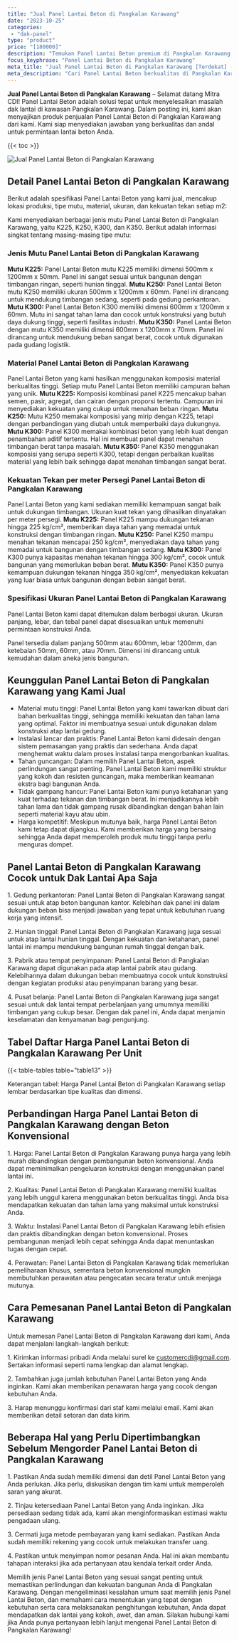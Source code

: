 ```yaml
---
title: "Jual Panel Lantai Beton di Pangkalan Karawang"
date: "2023-10-25"
categories:
 - "dak-panel"
type: "product"
price: "[180000]"
description: "Temukan Panel Lantai Beton premium di Pangkalan Karawang. Solusi ideal untuk proyek konstruksi dengan standar terbaik, Panel Lantai Beton memberikan kekuatan maksimal untuk lantai dak. Hubungi kami sekarang."
focus_keyphrase: "Panel Lantai Beton di Pangkalan Karawang"
meta_title: "Jual Panel Lantai Beton di Pangkalan Karawang [Terdekat] - CDI"
meta_description: "Cari Panel Lantai Beton berkualitas di Pangkalan Karawang?. Tersedia Panel Lantai Beton premium untuk proyek konstruksi. Penawaran spesial hanya di sini."
---
```


**Jual Panel Lantai Beton di Pangkalan Karawang** – Selamat datang Mitra CDI! Panel Lantai Beton adalah solusi tepat untuk menyelesaikan masalah dak lantai di kawasan Pangkalan Karawang. Dalam posting ini, kami akan menyajikan produk penjualan Panel Lantai Beton di Pangkalan Karawang dari kami. Kami siap menyediakan jawaban yang berkualitas dan andal untuk permintaan lantai beton Anda.

{{< toc >}}

![Jual Panel Lantai Beton di Pangkalan Karawang](/images/dak-panel/dak-panel-16.jpg)

## Detail Panel Lantai Beton di Pangkalan Karawang

Berikut adalah spesifikasi Panel Lantai Beton yang kami jual, mencakup lokasi produksi, tipe mutu, material, ukuran, dan kekuatan tekan setiap m2:

Kami menyediakan berbagai jenis mutu Panel Lantai Beton di Pangkalan Karawang, yaitu K225, K250, K300, dan K350. Berikut adalah informasi singkat tentang masing-masing tipe mutu:

### Jenis Mutu Panel Lantai Beton di Pangkalan Karawang

**Mutu K225:** Panel Lantai Beton mutu K225 memiliki dimensi 500mm x 1200mm x 50mm. Panel ini sangat sesuai untuk bangunan dengan timbangan ringan, seperti hunian tinggal.
**Mutu K250:** Panel Lantai Beton mutu K250 memiliki ukuran 500mm x 1200mm x 60mm. Panel ini dirancang untuk mendukung timbangan sedang, seperti pada gedung perkantoran.
**Mutu K300:** Panel Lantai Beton K300 memiliki dimensi 600mm x 1200mm x 60mm. Mutu ini sangat tahan lama dan cocok untuk konstruksi yang butuh daya dukung tinggi, seperti fasilitas industri.
**Mutu K350:** Panel Lantai Beton dengan mutu K350 memiliki dimensi 600mm x 1200mm x 70mm. Panel ini dirancang untuk mendukung beban sangat berat, cocok untuk digunakan pada gudang logistik.

### Material Panel Lantai Beton di Pangkalan Karawang

Panel Lantai Beton yang kami hasilkan menggunakan komposisi material berkualitas tinggi. Setiap mutu Panel Lantai Beton memiliki campuran bahan yang unik.
**Mutu K225:** Komposisi kombinasi panel K225 mencakup bahan semen, pasir, agregat, dan cairan dengan proporsi tertentu. Campuran ini menyediakan kekuatan yang cukup untuk menahan beban ringan.
**Mutu K250:** Mutu K250 memakai komposisi yang mirip dengan K225, tetapi dengan perbandingan yang diubah untuk memperbaiki daya dukungnya.
**Mutu K300:** Panel K300 memakai kombinasi beton yang lebih kuat dengan penambahan aditif tertentu. Hal ini membuat panel dapat menahan timbangan berat tanpa masalah.
**Mutu K350:** Panel K350 menggunakan komposisi yang serupa seperti K300, tetapi dengan perbaikan kualitas material yang lebih baik sehingga dapat menahan timbangan sangat berat.

### Kekuatan Tekan per meter Persegi Panel Lantai Beton di Pangkalan Karawang

Panel Lantai Beton yang kami sediakan memiliki kemampuan sangat baik untuk dukungan timbangan. Ukuran kuat tekan yang dihasilkan dinyatakan per meter persegi.
**Mutu K225:** Panel K225 mampu dukungan tekanan hingga 225 kg/cm², memberikan daya tahan yang memadai untuk konstruksi dengan timbangan ringan.
**Mutu K250:** Panel K250 mampu menahan tekanan mencapai 250 kg/cm², menyediakan daya tahan yang memadai untuk bangunan dengan timbangan sedang.
**Mutu K300:** Panel K300 punya kapasitas menahan tekanan hingga 300 kg/cm², cocok untuk bangunan yang memerlukan beban berat.
**Mutu K350:** Panel K350 punya kemampuan dukungan tekanan hingga 350 kg/cm², menyediakan kekuatan yang luar biasa untuk bangunan dengan beban sangat berat.

### Spesifikasi Ukuran Panel Lantai Beton di Pangkalan Karawang

Panel Lantai Beton kami dapat ditemukan dalam berbagai ukuran. Ukuran panjang, lebar, dan tebal panel dapat disesuaikan untuk memenuhi permintaan konstruksi Anda.

Panel tersedia dalam panjang 500mm atau 600mm, lebar 1200mm, dan ketebalan 50mm, 60mm, atau 70mm. Dimensi ini dirancang untuk kemudahan dalam aneka jenis bangunan.

## Keunggulan Panel Lantai Beton di Pangkalan Karawang yang Kami Jual

*   Material mutu tinggi: Panel Lantai Beton yang kami tawarkan dibuat dari bahan berkualitas tinggi, sehingga memiliki kekuatan dan tahan lama yang optimal. Faktor ini membuatnya sesuai untuk digunakan dalam konstruksi atap lantai gedung.
*   Instalasi lancar dan praktis: Panel Lantai Beton kami didesain dengan sistem pemasangan yang praktis dan sederhana. Anda dapat menghemat waktu dalam proses instalasi tanpa mengorbankan kualitas.
*   Tahan guncangan: Dalam memilih Panel Lantai Beton, aspek perlindungan sangat penting. Panel Lantai Beton kami memiliki struktur yang kokoh dan resisten guncangan, maka memberikan keamanan ekstra bagi bangunan Anda.
*   Tidak gampang hancur: Panel Lantai Beton kami punya ketahanan yang kuat terhadap tekanan dan timbangan berat. Ini menjadikannya lebih tahan lama dan tidak gampang rusak dibandingkan dengan bahan lain seperti material kayu atau ubin.
*   Harga kompetitif: Meskipun mutunya baik, harga Panel Lantai Beton kami tetap dapat dijangkau. Kami memberikan harga yang bersaing sehingga Anda dapat memperoleh produk mutu tinggi tanpa perlu menguras dompet.

## Panel Lantai Beton di Pangkalan Karawang Cocok untuk Dak Lantai Apa Saja

1\.  Gedung perkantoran: Panel Lantai Beton di Pangkalan Karawang sangat sesuai untuk atap beton bangunan kantor. Kelebihan dak panel ini dalam dukungan beban bisa menjadi jawaban yang tepat untuk kebutuhan ruang kerja yang intensif.

2\.  Hunian tinggal: Panel Lantai Beton di Pangkalan Karawang juga sesuai untuk atap lantai hunian tinggal. Dengan kekuatan dan ketahanan, panel lantai ini mampu mendukung bangunan rumah tinggal dengan baik.

3\.  Pabrik atau tempat penyimpanan: Panel Lantai Beton di Pangkalan Karawang dapat digunakan pada atap lantai pabrik atau gudang. Kelebihannya dalam dukungan beban membuatnya cocok untuk konstruksi dengan kegiatan produksi atau penyimpanan barang yang besar.

4\.  Pusat belanja: Panel Lantai Beton di Pangkalan Karawang juga sangat sesuai untuk dak lantai tempat perbelanjaan yang umumnya memiliki timbangan yang cukup besar. Dengan dak panel ini, Anda dapat menjamin keselamatan dan kenyamanan bagi pengunjung.

## Tabel Daftar Harga Panel Lantai Beton di Pangkalan Karawang Per Unit

{{< table-tables table="table13" >}}

Keterangan tabel: Harga Panel Lantai Beton di Pangkalan Karawang setiap lembar berdasarkan tipe kualitas dan dimensi.

## Perbandingan Harga Panel Lantai Beton di Pangkalan Karawang dengan Beton Konvensional

1\.  Harga: Panel Lantai Beton di Pangkalan Karawang punya harga yang lebih murah dibandingkan dengan pembangunan beton konvensional. Anda dapat meminimalkan pengeluaran konstruksi dengan menggunakan panel lantai ini.

2\.  Kualitas: Panel Lantai Beton di Pangkalan Karawang memiliki kualitas yang lebih unggul karena menggunakan beton berkualitas tinggi. Anda bisa mendapatkan kekuatan dan tahan lama yang maksimal untuk konstruksi Anda.

3\.  Waktu: Instalasi Panel Lantai Beton di Pangkalan Karawang lebih efisien dan praktis dibandingkan dengan beton konvensional. Proses pembangunan menjadi lebih cepat sehingga Anda dapat menuntaskan tugas dengan cepat.

4\.  Perawatan: Panel Lantai Beton di Pangkalan Karawang tidak memerlukan pemeliharaan khusus, sementara beton konvensional mungkin membutuhkan perawatan atau pengecatan secara teratur untuk menjaga mutunya.

## Cara Pemesanan Panel Lantai Beton di Pangkalan Karawang

Untuk memesan Panel Lantai Beton di Pangkalan Karawang dari kami, Anda dapat menjalani langkah-langkah berikut:

1\.  Kirimkan informasi pribadi Anda melalui surel ke customercdi@gmail.com. Sertakan informasi seperti nama lengkap dan alamat lengkap.

2\.  Tambahkan juga jumlah kebutuhan Panel Lantai Beton yang Anda inginkan. Kami akan memberikan penawaran harga yang cocok dengan kebutuhan Anda.

3\.  Harap menunggu konfirmasi dari staf kami melalui email. Kami akan memberikan detail setoran dan data kirim.

## Beberapa Hal yang Perlu Dipertimbangkan Sebelum Mengorder Panel Lantai Beton di Pangkalan Karawang

1\.  Pastikan Anda sudah memiliki dimensi dan detil Panel Lantai Beton yang Anda perlukan. Jika perlu, diskusikan dengan tim kami untuk memperoleh saran yang akurat.

2\.  Tinjau ketersediaan Panel Lantai Beton yang Anda inginkan. Jika persediaan sedang tidak ada, kami akan menginformasikan estimasi waktu pengadaan ulang.

3\.  Cermati juga metode pembayaran yang kami sediakan. Pastikan Anda sudah memiliki rekening yang cocok untuk melakukan transfer uang.

4\.  Pastikan untuk menyimpan nomor pesanan Anda. Hal ini akan membantu tahapan interaksi jika ada pertanyaan atau kendala terkait order Anda.

Memilih jenis Panel Lantai Beton yang sesuai sangat penting untuk memastikan perlindungan dan kekuatan bangunan Anda di Pangkalan Karawang. Dengan mengeliminasi kesalahan umum saat memilih jenis Panel Lantai Beton, dan memahami cara menentukan yang tepat dengan kebutuhan serta cara melaksanakan penghitungan kebutuhan, Anda dapat mendapatkan dak lantai yang kokoh, awet, dan aman. Silakan hubungi kami jika Anda punya pertanyaan lebih lanjut mengenai Panel Lantai Beton di Pangkalan Karawang!